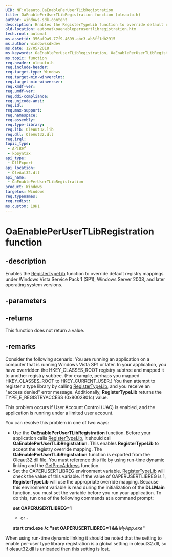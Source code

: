 ```yaml
---
UID: NF:oleauto.OaEnablePerUserTLibRegistration
title: OaEnablePerUserTLibRegistration function (oleauto.h)
author: windows-sdk-content
description: Enables the RegisterTypeLib function to override default registry mappings under Windows Vista Service Pack 1 (SP1), Windows Server 2008, and later operating system versions.
old-location: automat\oaenableperusertlibregistration.htm
tech.root: automat
ms.assetid: 356af9a9-77f9-4699-abc3-ab3ff1db2915
ms.author: windowssdkdev
ms.date: 12/05/2018
ms.keywords: OaEnablePerUserTLibRegistration, OaEnablePerUserTLibRegistration function [Automation], _oa96_OaEnablePerUserTlibRegistration, automat.oaenableperusertlibregistration, oleauto/OaEnablePerUserTLibRegistration
ms.topic: function
req.header: oleauto.h
req.include-header: 
req.target-type: Windows
req.target-min-winverclnt: 
req.target-min-winversvr: 
req.kmdf-ver: 
req.umdf-ver: 
req.ddi-compliance: 
req.unicode-ansi: 
req.idl: 
req.max-support: 
req.namespace: 
req.assembly: 
req.type-library: 
req.lib: OleAut32.lib
req.dll: OleAut32.dll
req.irql: 
topic_type:
 - APIRef
 - kbSyntax
api_type:
 - DllExport
api_location:
 - OleAut32.dll
api_name:
 - OaEnablePerUserTLibRegistration
product: Windows
targetos: Windows
req.typenames: 
req.redist: 
ms.custom: 19H1
---
```


# OaEnablePerUserTLibRegistration function


## -description


Enables the <a href="https://docs.microsoft.com/previous-versions/windows/desktop/api/oleauto/nf-oleauto-registertypelib">RegisterTypeLib</a> function to override default registry mappings under Windows Vista Service Pack 1 (SP1), Windows Server 2008, and later operating system versions.


## -parameters






## -returns



This function does not return a value.




## -remarks



Consider the following scenario: You are running an application on a computer that is running Windows Vista SP1 or later. In your application, you have overridden the HKEY_CLASSES_ROOT registry subtree and mapped it to another registry subtree. (For example, perhaps you mapped HKEY_CLASSES_ROOT to HKEY_CURRENT_USER.) You then attempt to register a type library by calling <a href="https://docs.microsoft.com/previous-versions/windows/desktop/api/oleauto/nf-oleauto-registertypelib">RegisterTypeLib</a>, and you receive an "access denied" error message. Additionally, <b>RegisterTypeLib</b> returns the TYPE_E_REGISTRYACCESS (0x8002801c) value.



This problem occurs if User Account Control (UAC) is enabled, and the application is running under a limited user account.



You can resolve this problem in one of two ways:



<ul>
<li>
Use the <b>OaEnablePerUserTLibRegistration</b> function. Before your application calls <a href="https://docs.microsoft.com/previous-versions/windows/desktop/api/oleauto/nf-oleauto-registertypelib">RegisterTypeLib</a>, it should call <b>OaEnablePerUserTLibRegistration</b>. This enables <b>RegisterTypeLib</b> to accept the registry override mapping. The <b>OaEnablePerUserTLibRegistration</b> function is exported from the Oleaut32.dll file. You must reference this file by using run-time dynamic linking and the <a href="https://docs.microsoft.com/windows/desktop/api/libloaderapi/nf-libloaderapi-getprocaddress">GetProcAddress</a> function.



</li>
<li>
Set the OAPERUSERTLIBREG environment variable. <a href="https://docs.microsoft.com/previous-versions/windows/desktop/api/oleauto/nf-oleauto-registertypelib">RegisterTypeLib</a> will check the value of this variable. If the value of OAPERUSERTLIBREG is 1, <b>RegisterTypeLib</b> will use the appropriate override mapping. Because this environment variable is read during the initialization of the <b>DLLMain</b> function, you must set the variable before you run your application. To do this, run one of the following commands at a command prompt:



<b>set OAPERUSERTLIBREG=1</b>

- or -



<b>start cmd.exe /c "set OAPERUSERTLIBREG=1 &amp;&amp; </b><i>MyApp.exe</i><b>"

</b>

</li>
</ul>
When using run-time dynamic linking it should be noted that the setting to enable per-user type library registration is a global setting in oleaut32.dll, so if oleaut32.dll is unloaded then this setting is lost.




